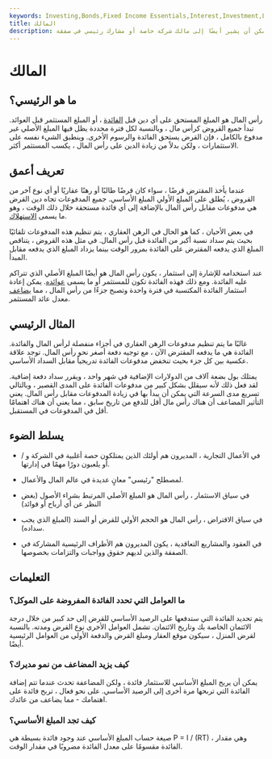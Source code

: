 ```yaml
---
keywords: Investing,Bonds,Fixed Income Essentials,Interest,Investment,Loan,Principal,Rate of Return,Fixed Income
title: المالك
description: الأصل هو الأموال التي يتم إقراضها للمقترض أو الاستثمار. يمكن أن يشير أيضًا إلى مالك شركة خاصة أو مشارك رئيسي في صفقة.
---
```


# المالك
## ما هو الرئيسي؟

رأس المال هو المبلغ المستحق على أي دين قبل [الفائدة](/interest) ، أو المبلغ المستثمر قبل العوائد. تبدأ جميع القروض كرأس مال ، وبالنسبة لكل فترة محددة يظل فيها المبلغ الأصلي غير مدفوع بالكامل ، فإن القرض يستحق الفائدة والرسوم الأخرى. وينطبق الشيء نفسه على الاستثمارات ، ولكن بدلاً من زيادة الدين على رأس المال ، يكسب المستثمر أكثر.

## تعريف أعمق

عندما يأخذ المقترض قرضًا ، سواء كان قرضًا طالبًا أو رهنًا عقاريًا أو أي نوع آخر من القروض ، يُطلق على المبلغ الأولي المبلغ الأساسي. جميع المدفوعات تجاه دين القرض هي مدفوعات مقابل رأس المال بالإضافة إلى أي فائدة مستحقة خلال ذلك الوقت ، وهو ما يسمى [الاستهلاك](/amortization).

في بعض الأحيان ، كما هو الحال في الرهن العقاري ، يتم تنظيم هذه المدفوعات تلقائيًا بحيث يتم سداد نسبة أكبر من الفائدة قبل رأس المال. في مثل هذه القروض ، يتناقص المبلغ الذي يدفعه المقترض على الفائدة بمرور الوقت بينما يزداد المبلغ الذي يدفعه مقابل المبدأ.

عند استخدامه للإشارة إلى استثمار ، يكون رأس المال هو أيضًا المبلغ الأصلي الذي تتراكم عليه الفائدة. ومع ذلك فهذه الفائدة تكون للمستثمر أو ما يسمى [عوائده](/returnoninvestment). يمكن إعادة استثمار الفائدة المكتسبة في فترة واحدة وتصبح جزءًا من رأس المال ، مما [يضاعف](/compoundinterest) معدل عائد المستثمر.

## المثال الرئيسي

غالبًا ما يتم تنظيم مدفوعات الرهن العقاري في أجزاء منفصلة لرأس المال والفائدة. الفائدة هي ما يدفعه المقترض الآن ، مع توجيه دفعة أصغر نحو رأس المال. توجد علاقة عكسية بين كل جزء بحيث تنخفض مدفوعات الفائدة تدريجياً مقابل السداد الأساسي.

يمتلك بول بضعة آلاف من الدولارات الإضافية في شهر واحد ، ويقرر سداد دفعة إضافية. لقد فعل ذلك لأنه سيقلل بشكل كبير من مدفوعات الفائدة على المدى القصير ، وبالتالي تسريع مدى السرعة التي يمكن أن يبدأ بها في زيادة المدفوعات مقابل رأس المال. يعني التأثير المضاعف أن هناك رأس مال أقل للدفع من تاريخ سابق ، مما يعني أن هناك اهتمامًا أقل في المدفوعات في المستقبل.



## يسلط الضوء

- في الأعمال التجارية ، المديرون هم أولئك الذين يمتلكون حصة أغلبية في الشركة و / أو يلعبون دورًا مهمًا في إدارتها.

- لمصطلح "رئيسي" معانٍ عديدة في عالم المال والأعمال.

- في سياق الاستثمار ، رأس المال هو المبلغ الأصلي المرتبط بشراء الأصول (بغض النظر عن أي أرباح أو فوائد)

- في سياق الاقتراض ، رأس المال هو الحجم الأولي للقرض أو السند (المبلغ الذي يجب سداده).

- في العقود والمشاريع التعاقدية ، يكون المديرون هم الأطراف الرئيسية المشاركة في الصفقة والذين لديهم حقوق وواجبات والتزامات بخصوصها.

## التعليمات

### ما العوامل التي تحدد الفائدة المفروضة على الموكل؟

يتم تحديد الفائدة التي ستدفعها على الرصيد الأساسي للقرض إلى حد كبير من خلال درجة الائتمان الخاصة بك وتاريخ الائتمان. تشمل العوامل الأخرى نوع القرض ومدته. بالنسبة لقرض المنزل ، سيكون موقع العقار ومبلغ القرض والدفعة الأولى من العوامل الرئيسية أيضًا.

### كيف يزيد المضاعف من نمو مديرك؟

يمكن أن يربح المبلغ الأساسي للاستثمار فائدة ، ولكن المضاعفة تحدث عندما تتم إضافة الفائدة التي تربحها مرة أخرى إلى الرصيد الأساسي. على نحو فعال ، تربح فائدة على اهتمامك - مما يضاعف من عائدك.

### كيف تجد المبلغ الأساسي؟

صيغة حساب المبلغ الأساسي عند وجود فائدة بسيطة هي P = I / (RT) ، وهي مقدار الفائدة مقسومًا على معدل الفائدة مضروبًا في مقدار الوقت.


